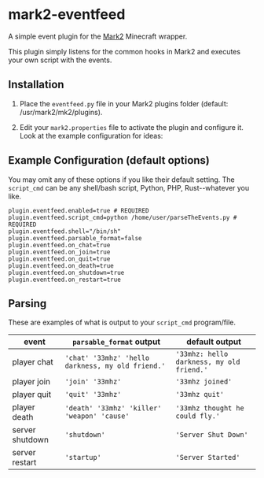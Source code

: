 # mark2-eventfeed
A simple event plugin for the [Mark2](https://github.com/gsand/mark2) Minecraft wrapper.


This plugin simply listens for the common hooks in Mark2 and executes your own script with the events.


## Installation

1) Place the `eventfeed.py` file in your Mark2 plugins folder (default: /usr/mark2/mk2/plugins).

2) Edit your `mark2.properties` file to activate the plugin and configure it. Look at the example configuration for ideas:


## Example Configuration (default options)

You may omit any of these options if you like their default setting.
The `script_cmd` can be any shell/bash script, Python, PHP, Rust--whatever you like.

```
plugin.eventfeed.enabled=true # REQUIRED
plugin.eventfeed.script_cmd=python /home/user/parseTheEvents.py # REQUIRED
plugin.eventfeed.shell="/bin/sh"
plugin.eventfeed.parsable_format=false
plugin.eventfeed.on_chat=true
plugin.eventfeed.on_join=true
plugin.eventfeed.on_quit=true
plugin.eventfeed.on_death=true
plugin.eventfeed.on_shutdown=true
plugin.eventfeed.on_restart=true
```

## Parsing

These are examples of what is output to your `script_cmd` program/file.

|event|`parsable_format` output|default output|
|---|---|---|
|player chat|`'chat' '33mhz' 'hello darkness, my old friend.'`|`'33mhz: hello darkness, my old friend.'`|
|player join|`'join' '33mhz'`|`'33mhz joined'`|
|player quit|`'quit' '33mhz'`|`'33mhz quit'`|
|player death|`'death' '33mhz' 'killer' 'weapon' 'cause'`|`'33mhz thought he could fly.'`|
|server shutdown|`'shutdown'`|`'Server Shut Down'`|
|server restart|`'startup'`|`'Server Started'`|

